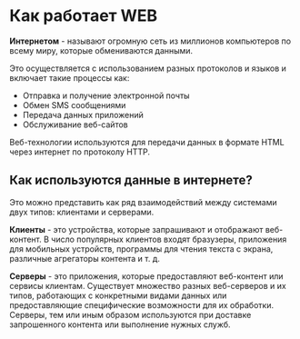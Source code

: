 # Как работает WEB

**Интернетом** - называют огромную сеть из миллионов компьютеров по всему миру, которые обмениваются данными.

Это осуществляется с использованием разных протоколов и языков и включает такие процессы как:

* Отправка и получение электронной почты
* Обмен SMS сообщениями
* Передача данных приложений
* Обслуживание веб-сайтов

Веб-технологии используются для передачи данных в формате HTML через интернет по протоколу HTTP.

## Как используются данные в интернете?

Это можно представить как ряд взаимодействий между системами двух типов: клиентами и серверами.

**Клиенты** - это устройства, которые запрашивают и отображают веб-контент. В число популярных клиентов входят бразузеры, приложения для мобильных устройств, программы для чтения текста с экрана, различные агрегаторы контента и т. д.

**Серверы** - это приложения, которые предоставляют веб-контент или сервисы клиентам. Существует множество разных веб-серверов и их типов, работающих с конкретными видами данных или предоставляющие специфические возможности для их обработки. Серверы, тем или иным образом используются при доставке запрошенного контента или выполнение нужных служб.